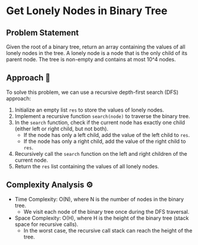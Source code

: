 # Get Lonely Nodes in Binary Tree

## Problem Statement

Given the root of a binary tree, return an array containing the values of all lonely nodes in the tree. A lonely node is a node that is the only child of its parent node. The tree is non-empty and contains at most 10^4 nodes.

## Approach 🌟

To solve this problem, we can use a recursive depth-first search (DFS) approach:

1. Initialize an empty list `res` to store the values of lonely nodes.
2. Implement a recursive function `search(node)` to traverse the binary tree.
3. In the `search` function, check if the current node has exactly one child (either left or right child, but not both).
   - If the node has only a left child, add the value of the left child to `res`.
   - If the node has only a right child, add the value of the right child to `res`.
4. Recursively call the `search` function on the left and right children of the current node.
5. Return the `res` list containing the values of all lonely nodes.

## Complexity Analysis ⚙️

- Time Complexity: O(N), where N is the number of nodes in the binary tree.
  - We visit each node of the binary tree once during the DFS traversal.
- Space Complexity: O(H), where H is the height of the binary tree (stack space for recursive calls).
  - In the worst case, the recursive call stack can reach the height of the tree.
